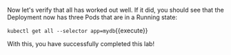 Now let's verify that all has worked out well. If it did, you should see that the Deployment now has three Pods that are in a Running state:

`kubectl get all --selector app=mydb`{{execute}}

With this, you have successfully completed this lab!
